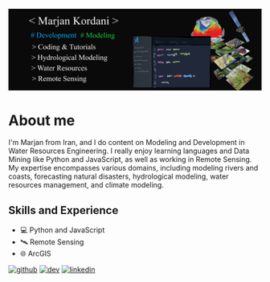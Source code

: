 ![Development and Modeling](https://github.com/marjankordani/marjankordani/blob/main/freeCodeCamp.jpg)

# About me

I'm Marjan from Iran, and I do content on Modeling and Development in Water Resources Engineering. I really enjoy learning languages and Data Mining like Python and JavaScript, as well as working in Remote Sensing. My expertise encompasses various domains, including modeling rivers and coasts, forecasting natural disasters, hydrological modeling, water resources management, and climate modeling.

## Skills and Experience
* 💻 Python and JavaScript
* 🛰️ Remote Sensing
* 🌐 ArcGIS



[<img src='https://cdn.jsdelivr.net/npm/simple-icons@3.0.1/icons/github.svg' alt='github' height='40'>](https://github.com/marjankordani)  [<img src='https://cdn.jsdelivr.net/npm/simple-icons@3.0.1/icons/dev-dot-to.svg' alt='dev' height='40'>](https://dev.to/marjankordani)  [<img src='https://cdn.jsdelivr.net/npm/simple-icons@3.0.1/icons/linkedin.svg' alt='linkedin' height='40'>](https://www.linkedin.com/in/www.linkedin.com/in/marjan-kordani/)  








